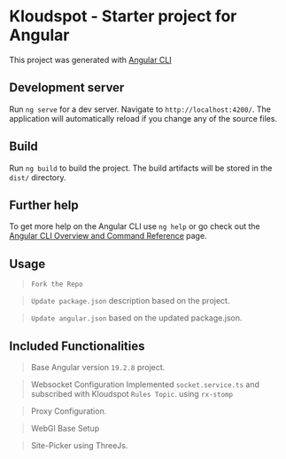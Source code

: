 # Kloudspot - Starter project for Angular

This project was generated with [Angular CLI](https://github.com/angular/angular-cli)

## Development server

Run `ng serve` for a dev server. Navigate to `http://localhost:4200/`. The application will automatically reload if you change any of the source files.

## Build

Run `ng build` to build the project. The build artifacts will be stored in the `dist/` directory.


## Further help

To get more help on the Angular CLI use `ng help` or go check out the [Angular CLI Overview and Command Reference](https://angular.io/cli) page.


## Usage

>`Fork the Repo`

>`Update package.json` description based on the project.

>`Update angular.json` based on the updated package.json.

## Included Functionalities

>Base Angular version `19.2.8` project.

>Websocket Configuration Implemented `socket.service.ts` and subscribed with Kloudspot `Rules Topic`. using `rx-stomp`

>Proxy Configuration.

>WebGl Base Setup

>Site-Picker using ThreeJs.